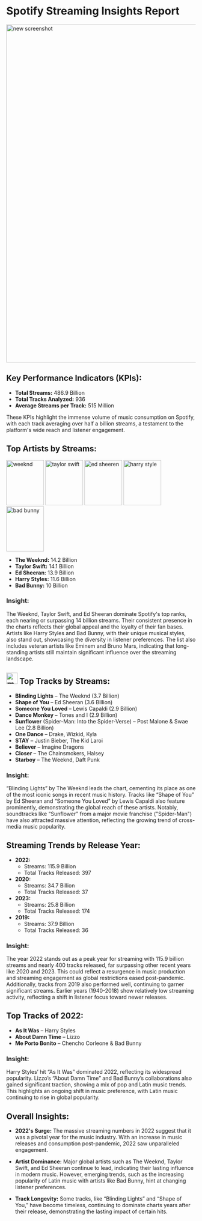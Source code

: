 
 
 # Spotify Streaming Insights Report

<img width="900" alt="new screenshot" src="https://github.com/user-attachments/assets/7c3f98ed-42e6-48e0-ab3c-5d8190a27ed9">


## Key Performance Indicators (KPIs):
- **Total Streams:** 486.9 Billion
- **Total Tracks Analyzed:** 936
- **Average Streams per Track:** 515 Million

These KPIs highlight the immense volume of music consumption on Spotify, with each track averaging over half a billion streams, a testament to the platform's wide reach and listener engagement.

## Top Artists by Streams:
<img width="100" height="120" alt="weeknd" src="https://github.com/user-attachments/assets/8e4bf562-81ff-456b-9906-d555e8716cc1"> <img width="100" height="120" alt="taylor swift" src="https://github.com/user-attachments/assets/97d7b88c-4cd1-4775-9e15-5031e3c9c05b"> <img width="100" height="120" alt="ed sheeren" src="https://github.com/user-attachments/assets/091786d6-bca2-4037-981c-e6cf45afd26d"> <img width="100" height="120" alt="harry style" src="https://github.com/user-attachments/assets/e6f483d9-e912-4454-8900-006742b10b40"> <img width="100" height="120" alt="bad bunny" src="https://github.com/user-attachments/assets/44b9a227-2b44-48fd-80d6-15ded2272c09"> 
- **The Weeknd:** 14.2 Billion
- **Taylor Swift:** 14.1 Billion
- **Ed Sheeran:** 13.9 Billion
- **Harry Styles:** 11.6 Billion
- **Bad Bunny:** 10 Billion


### Insight:
The Weeknd, Taylor Swift, and Ed Sheeran dominate Spotify's top ranks, each nearing or surpassing 14 billion streams. Their consistent presence in the charts reflects their global appeal and the loyalty of their fan bases. Artists like Harry Styles and Bad Bunny, with their unique musical styles, also stand out, showcasing the diversity in listener preferences. The list also includes veteran artists like Eminem and Bruno Mars, indicating that long-standing artists still maintain significant influence over the streaming landscape.

##  <img width="30" height="30" alt="musical-note" src="https://github.com/user-attachments/assets/424c103b-6abb-405b-9d85-df9aa0c75334"> Top Tracks by Streams:
- **Blinding Lights** – The Weeknd (3.7 Billion)
- **Shape of You** – Ed Sheeran (3.6 Billion)
- **Someone You Loved** – Lewis Capaldi (2.9 Billion)
- **Dance Monkey** – Tones and I (2.9 Billion)
- **Sunflower** (Spider-Man: Into the Spider-Verse) – Post Malone & Swae Lee (2.8 Billion)
- **One Dance** – Drake, Wizkid, Kyla
- **STAY** – Justin Bieber, The Kid Laroi
- **Believer** – Imagine Dragons
- **Closer** – The Chainsmokers, Halsey
- **Starboy** – The Weeknd, Daft Punk

### Insight:
“Blinding Lights” by The Weeknd leads the chart, cementing its place as one of the most iconic songs in recent music history. Tracks like “Shape of You” by Ed Sheeran and “Someone You Loved” by Lewis Capaldi also feature prominently, demonstrating the global reach of these artists. Notably, soundtracks like “Sunflower” from a major movie franchise ("Spider-Man") have also attracted massive attention, reflecting the growing trend of cross-media music popularity.

## Streaming Trends by Release Year:
- **2022:**
  - Streams: 115.9 Billion
  - Total Tracks Released: 397
- **2020:**
  - Streams: 34.7 Billion
  - Total Tracks Released: 37
- **2023:**
  - Streams: 25.8 Billion
  - Total Tracks Released: 174
- **2019:**
  - Streams: 37.9 Billion
  - Total Tracks Released: 36

### Insight:
The year 2022 stands out as a peak year for streaming with 115.9 billion streams and nearly 400 tracks released, far surpassing other recent years like 2020 and 2023. This could reflect a resurgence in music production and streaming engagement as global restrictions eased post-pandemic. Additionally, tracks from 2019 also performed well, continuing to garner significant streams. Earlier years (1940-2018) show relatively low streaming activity, reflecting a shift in listener focus toward newer releases.

## Top Tracks of 2022:
- **As It Was** – Harry Styles
- **About Damn Time** – Lizzo
- **Me Porto Bonito** – Chencho Corleone & Bad Bunny

### Insight:
Harry Styles’ hit “As It Was” dominated 2022, reflecting its widespread popularity. Lizzo’s “About Damn Time” and Bad Bunny’s collaborations also gained significant traction, showing a mix of pop and Latin music trends. This highlights an ongoing shift in music preference, with Latin music continuing to rise in global popularity.

## Overall Insights:
- **2022's Surge:** The massive streaming numbers in 2022 suggest that it was a pivotal year for the music industry. With an increase in music releases and consumption post-pandemic, 2022 saw unparalleled engagement.

- **Artist Dominance:** Major global artists such as The Weeknd, Taylor Swift, and Ed Sheeran continue to lead, indicating their lasting influence in modern music. However, emerging trends, such as the increasing popularity of Latin music with artists like Bad Bunny, hint at changing listener preferences.

- **Track Longevity:** Some tracks, like “Blinding Lights” and “Shape of You,” have become timeless, continuing to dominate charts years after their release, demonstrating the lasting impact of certain hits.

